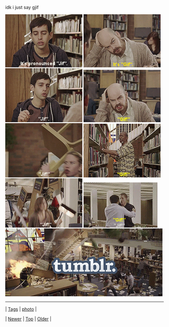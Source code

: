 <!--
title: idk i just say gjif
date: 2020-06-28T15:27:00.255Z
tags: photo
-->


idk i just say gjif

![idk i just say gjif](73894008873-0.gif)
![i love these caption things if you're reading this then hello it's like you're reading my mind you know ](73894008873-1.gif)
![johnlock ](73894008873-2.gif)
![AND I'M JAVERTTTT](73894008873-3.gif)
![dean actually is bisexual ](73894008873-4.gif)
![dOOOOOO WEEEEEE OOOOOOOOOOOOOOOOOOOO ](73894008873-5.gif)
![DID YOU EVER LOSE YOURSELF TO GET WHAT YOU WANT DID YOU EVER GET ON A RIDE AND WANNA GET OFF ](73894008873-6.gif)
![it's hannigraham ok hannigram is weird and graham's name is graham not gram do your research ](73894008873-7.gif)
![THIS IS MY DESIGN ](73894008873-8.gif)

<!--BOTTOM-POST-NAVIGATION-->
---

| [Tags](tags.md) | [photo](tag-photo.md) |

| [Newer](73849225086.md) | [Top](index.md) | [Older](73894699196.md) |